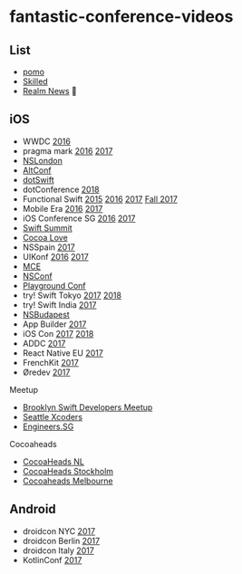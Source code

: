 # fantastic-conference-videos

## List

- [pomo](http://www.pomo.tv/)
- [Skilled](https://www.skilled.io/)
- [Realm News](http://news.realm.io/news/) :rocket:

## iOS

- WWDC [2016](https://developer.apple.com/videos/wwdc2016)
- pragma mark [2016](https://www.youtube.com/playlist?list=PLAVm70iJlMuvUMvfiU3rzqZpGnRuj0xjI) [2017](https://www.youtube.com/watch?v=yiE1R0qd1Gg&list=PLAVm70iJlMuvrV8Ut6fDQN-_X5AhPFtux)
- [NSLondon](https://vimeo.com/nslondon)
- [AltConf](https://www.youtube.com/channel/UChiwrWoactp8mOs70j53zYw/playlists)
- [dotSwift](https://www.youtube.com/user/dotconferences/playlists)
- dotConference [2018](https://www.dotconferences.com/conference/dotswift-2018)
- Functional Swift [2015](http://2015.funswiftconf.com/) [2016](http://2016.funswiftconf.com/) [2017](http://2017.funswiftconf.com/) [Fall 2017](http://2017-fall.funswiftconf.com/)
- Mobile Era [2016](https://vimeo.com/album/4242302) [2017](https://vimeo.com/channels/1309755)
- iOS Conference SG [2016](https://engineers.sg/conference/iosconfsg2016) [2017](https://www.youtube.com/watch?v=2fO-B4qL8ZA&list=PLED4k3CZkY9S5UzlKToFiVSrXK_lzNRGL)
- [Swift Summit](https://realm.io/news/swift-summit/)
- [Cocoa Love](https://vimeo.com/cocoalove)
- NSSpain [2017](https://vimeo.com/album/4786409)
- UIKonf [2016](https://www.youtube.com/playlist?list=PLdr22uU_wISqm9QbnczWxXs9qyuWpSU4k) [2017](https://www.youtube.com/playlist?list=PLdr22uU_wISqntV4tQmx9H6sj9gMtj7nG)
- [MCE](https://www.youtube.com/channel/UCVmsyhkifdHTomiVlA11FgQ/feed)
- [NSConf](https://vimeo.com/nsconf)
- [Playground Conf](http://www.playgroundscon.com/)
- try! Swift Tokyo [2017](https://news.realm.io/news/conferences/try-swift-tokyo-2017/) [2018](https://www.youtube.com/watch?v=QJ3WG9kRLMo&list=PLCl5NM4qD3u92PwamgwWr3e_j3GmKRVTs)
- try! Swift India [2017](https://www.youtube.com/watch?v=PM0NCE6iR5I&list=PLCl5NM4qD3u8NDaXbi3E4Wga0ShZqSxK6)
- [NSBudapest](http://www.ustream.tv/channel/fusmzQX3Gu9)
- App Builder [2017](https://www.youtube.com/channel/UC9hu86f3N9wJgLk7l8kxFeA)
- iOS Con [2017](https://skillsmatter.com/conferences/8180-ioscon-2017-the-conference-for-ios-and-swift-developers#skillscasts) [2018](https://skillsmatter.com/conferences/9319-ioscon-2018-the-conference-for-ios-and-swift-developers)
- ADDC [2017](https://www.youtube.com/playlist?list=PLwR4QwnnbBuJbeU_7CTBzUQn9Z3C05Q_m)
- React Native EU [2017](https://www.youtube.com/watch?v=453oKJAqfy0&list=PLzUKC1ci01h_hkn7_KoFA-Au0DXLAQZR7)
- FrenchKit [2017](http://frenchkit.fr/videos-frenchkit-2017/)
- Øredev [2017](https://vimeo.com/oredev)

Meetup

- [Brooklyn Swift Developers Meetup](https://vimeo.com/bklnswift)
- [Seattle Xcoders](https://vimeo.com/seattlexcoders)
- [Engineers.SG](https://engineers.sg/episodes/)

Cocoaheads

- [CocoaHeads NL](https://vimeo.com/cocoaheadsnl)
- [CocoaHeads Stockholm](https://vimeo.com/cocoaheadssthlm)
- [Cocoaheads Melbourne](https://vimeo.com/melbournecocoa)

## Android

- droidcon NYC [2017](https://www.youtube.com/channel/UCSLXy31j2Z0sdDeeAX5JpPw/playlists)
- droidcon Berlin [2017](https://www.youtube.com/watch?v=iczp_toHxmA&list=PL9Pfzam3fFddDjRJyE1UU3CuAdfGwGYeB)
- droidcon Italy [2017](https://www.youtube.com/watch?v=-HTmPD38jwk&list=PL4ebO4PmeAi4MgpaaK9Hej0P6ooIhmfms)
- KotlinConf [2017](https://www.youtube.com/playlist?list=PLQ176FUIyIUY6UK1cgVsbdPYA3X5WLam5)
